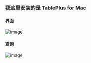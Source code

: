 ### 我这里安装的是 TablePlus for Mac 


#### 界面
![image](https://gitee.com/hxc8/images7/raw/master/img/202407190749190.jpg)


#### 查询

![image](https://gitee.com/hxc8/images7/raw/master/img/202407190749706.jpg)